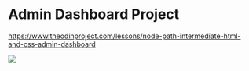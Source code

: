 # Admin Dashboard Project

https://www.theodinproject.com/lessons/node-path-intermediate-html-and-css-admin-dashboard

<img src="https://cdn.statically.io/gh/TheOdinProject/curriculum/43cc6ab69fdfbef40d431a65677d2144668930ac/intermediate_html_css/grid/project_admin_dashboard/imgs/dashboard-project.png">
